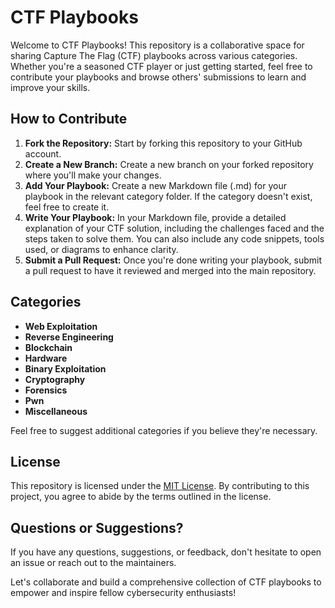 # CTF Playbooks

Welcome to CTF Playbooks! This repository is a collaborative space for sharing Capture The Flag (CTF) playbooks across various categories. Whether you're a seasoned CTF player or just getting started, feel free to contribute your playbooks and browse others' submissions to learn and improve your skills.

## How to Contribute

1. **Fork the Repository:** Start by forking this repository to your GitHub account.
2. **Create a New Branch:** Create a new branch on your forked repository where you'll make your changes.
3. **Add Your Playbook:** Create a new Markdown file (.md) for your playbook in the relevant category folder. If the category doesn't exist, feel free to create it.
4. **Write Your Playbook:** In your Markdown file, provide a detailed explanation of your CTF solution, including the challenges faced and the steps taken to solve them. You can also include any code snippets, tools used, or diagrams to enhance clarity.
5. **Submit a Pull Request:** Once you're done writing your playbook, submit a pull request to have it reviewed and merged into the main repository.

## Categories

- **Web Exploitation**
- **Reverse Engineering**
- **Blockchain**
- **Hardware**
- **Binary Exploitation**
- **Cryptography**
- **Forensics**
- **Pwn**
- **Miscellaneous**

Feel free to suggest additional categories if you believe they're necessary.

## License

This repository is licensed under the [MIT License](./LICENSE). By contributing to this project, you agree to abide by the terms outlined in the license.

## Questions or Suggestions?

If you have any questions, suggestions, or feedback, don't hesitate to open an issue or reach out to the maintainers.

Let's collaborate and build a comprehensive collection of CTF playbooks to empower and inspire fellow cybersecurity enthusiasts!
